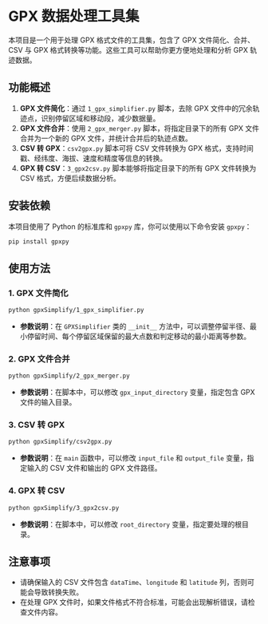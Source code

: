 # GPX 数据处理工具集

本项目是一个用于处理 GPX 格式文件的工具集，包含了 GPX 文件简化、合并、CSV 与 GPX 格式转换等功能。这些工具可以帮助你更方便地处理和分析 GPX 轨迹数据。

## 功能概述
1. **GPX 文件简化**：通过 `1_gpx_simplifier.py` 脚本，去除 GPX 文件中的冗余轨迹点，识别停留区域和移动段，减少数据量。
2. **GPX 文件合并**：使用 `2_gpx_merger.py` 脚本，将指定目录下的所有 GPX 文件合并为一个新的 GPX 文件，并统计合并后的轨迹点数。
3. **CSV 转 GPX**：`csv2gpx.py` 脚本可将 CSV 文件转换为 GPX 格式，支持时间戳、经纬度、海拔、速度和精度等信息的转换。
4. **GPX 转 CSV**：`3_gpx2csv.py` 脚本能够将指定目录下的所有 GPX 文件转换为 CSV 格式，方便后续数据分析。

## 安装依赖
本项目使用了 Python 的标准库和 `gpxpy` 库，你可以使用以下命令安装 `gpxpy`：
```bash
pip install gpxpy
```

## 使用方法

### 1. GPX 文件简化
```bash
python gpxSimplify/1_gpx_simplifier.py
```
- **参数说明**：在 `GPXSimplifier` 类的 `__init__` 方法中，可以调整停留半径、最小停留时间、每个停留区域保留的最大点数和判定移动的最小距离等参数。

### 2. GPX 文件合并
```bash
python gpxSimplify/2_gpx_merger.py
```
- **参数说明**：在脚本中，可以修改 `gpx_input_directory` 变量，指定包含 GPX 文件的输入目录。

### 3. CSV 转 GPX
```bash
python gpxSimplify/csv2gpx.py
```
- **参数说明**：在 `main` 函数中，可以修改 `input_file` 和 `output_file` 变量，指定输入的 CSV 文件和输出的 GPX 文件路径。

### 4. GPX 转 CSV
```bash
python gpxSimplify/3_gpx2csv.py
```
- **参数说明**：在脚本中，可以修改 `root_directory` 变量，指定要处理的根目录。

## 注意事项
- 请确保输入的 CSV 文件包含 `dataTime`、`longitude` 和 `latitude` 列，否则可能会导致转换失败。
- 在处理 GPX 文件时，如果文件格式不符合标准，可能会出现解析错误，请检查文件内容。
